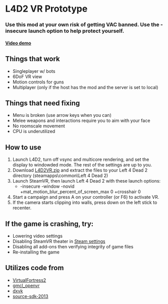 # L4D2 VR Prototype
### Use this mod at your own risk of getting VAC banned. Use the -insecure launch option to help protect yourself.

#### [Video demo](https://www.youtube.com/watch?v=zU-8-9qe6wQ)

## Things that work
* Singleplayer w/ bots
* 6DoF VR view
* Motion controls for guns
* Multiplayer (only if the host has the mod and the server is set to local)

## Things that need fixing

* Menu is broken (use arrow keys when you can)
* Melee weapons and interactions require you to aim with your face
* No roomscale movement
* CPU is underutilized

## How to use
1. Launch L4D2, turn off vsync and multicore rendering, and set the display to windowded mode. The rest of the settings are up to you.
2. Download [L4D2VR.zip](https://github.com/sd805/l4d2vr/releases) and extract the files to your Left 4 Dead 2 directory (steamapps\common\Left 4 Dead 2)
3. Launch SteamVR, then launch Left 4 Dead 2 with these launch options:
    * -insecure -window -novid +mat_motion_blur_percent_of_screen_max 0 +crosshair 0
4. Start a campaign and press A on your controller (or F6) to activate VR. 
5. If the camera starts clipping into walls, press down on the left stick to recenter.

## If the game is crashing, try:
* Lowering video settings
* Disabling SteamVR theater in [Steam settings](https://external-preview.redd.it/1WdLExouo_YKhTGT6C5GGrOjeWO7qNdIdDRvIRBhw-0.png?auto=webp&s=0d4447a9d954e1ec15b2c010cf50eeabd51f4197)
* Disabling all add-ons then verifying integrity of game files
* Re-installing the game


## Utilizes code from
* [VirtualFortress2](https://github.com/PinkMilkProductions/VirtualFortress2)
* [gmcl_openvr](https://github.com/Planimeter/gmcl_openvr/)
* [dxvk](https://github.com/TheIronWolfModding/dxvk/tree/vr-dx9-rel)
* [source-sdk-2013](https://github.com/ValveSoftware/source-sdk-2013/)
